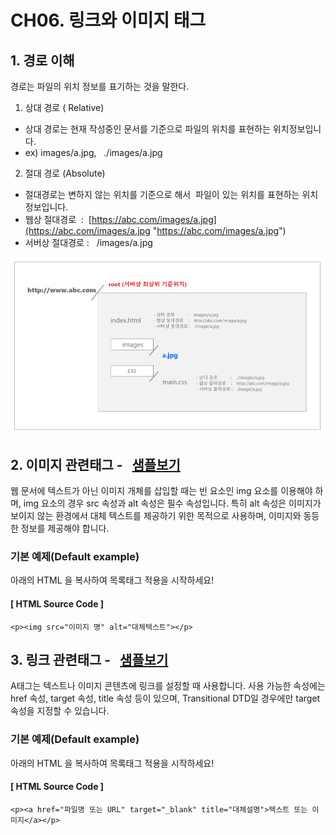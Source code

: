 # CH06. 링크와 이미지 태그




## 1. 경로 이해

경로는 파일의 위치 정보를 표기하는 것을 말한다.

  

1) 상대 경로 ( Relative)

- 상대 경로는 현재 작성중인 문서를 기준으로 파일의 위치를 표현하는 위치정보입니다.
- ex) images/a.jpg,   ./images/a.jpg

  

2) 절대 경로 (Absolute)

- 절대경로는 변하지 않는 위치를 기준으로 해서  파일이 있는 위치를 표현하는 위치정보입니다.
- 웹상 절대경로  :  [https://abc.com/images/a.jpg](https://abc.com/images/a.jpg "https://abc.com/images/a.jpg")
- 서버상 절대경로 :   /images/a.jpg

  

  

![](Files/image%2044.png)

  

  

## 2. 이미지 관련태그 \-   [샘플보기](http://wdschools.co.kr/gate/classroom/chapter1-html5/page/sample/test3.html)

  

웹 문서에 텍스트가 아닌 이미지 개체를 삽입할 때는 빈 요소인 img 요소를 이용해야 하며, img 요소의 경우 src 속성과 alt 속성은 필수 속성입니다. 특히 alt 속성은 이미지가 보이지 않는 환경에서 대체 텍스트를 제공하기 위한 목적으로 사용하며, 이미지와 동등한 정보를 제공해야 합니다.

  

### 기본 예제(Default example)

아래의 HTML 을 복사하여 목록태그 적용을 시작하세요!

  

#### \[ HTML Source Code \]

```
<p><img src="이미지 명" alt="대체텍스트"></p> 
```

  

## 3. 링크 관련태그 \-   [샘플보기](http://wdschools.co.kr/gate/classroom/chapter1-html5/page/sample/test4.html)

  

A태그는 텍스트나 이미지 콘텐츠에 링크를 설정할 때 사용합니다. 사용 가능한 속성에는 href 속성, target 속성, title 속성 등이 있으며, Transitional DTD일 경우에만 target 속성을 지정할 수 있습니다.

  

### 기본 예제(Default example)

아래의 HTML 을 복사하여 목록태그 적용을 시작하세요!

  

#### \[ HTML Source Code \]

```
<p><a href="파일명 또는 URL" target="_blank" title="대체설명">텍스트 또는 이미지</a></p>
```